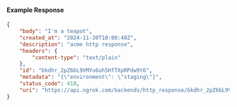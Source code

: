 <!-- Code generated for API Clients. DO NOT EDIT. -->

#### Example Response

```json
{
	"body": "I'm a teapot",
	"created_at": "2024-11-30T10:08:40Z",
	"description": "acme http response",
	"headers": {
		"content-type": "text/plain"
	},
	"id": "bkdhr_2pZ6bL9VMYu6uh5HfTXpRPdw9t6",
	"metadata": "{\"environment\": \"staging\"}",
	"status_code": 418,
	"uri": "https://api.ngrok.com/backends/http_response/bkdhr_2pZ6bL9VMYu6uh5HfTXpRPdw9t6"
}
```
